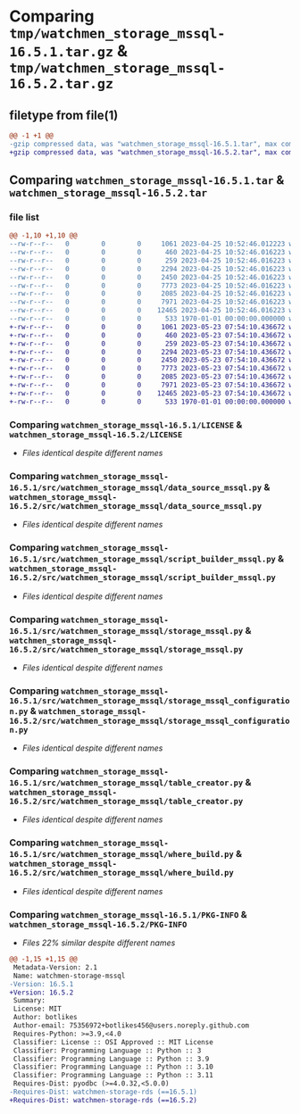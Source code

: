 # Comparing `tmp/watchmen_storage_mssql-16.5.1.tar.gz` & `tmp/watchmen_storage_mssql-16.5.2.tar.gz`

## filetype from file(1)

```diff
@@ -1 +1 @@
-gzip compressed data, was "watchmen_storage_mssql-16.5.1.tar", max compression
+gzip compressed data, was "watchmen_storage_mssql-16.5.2.tar", max compression
```

## Comparing `watchmen_storage_mssql-16.5.1.tar` & `watchmen_storage_mssql-16.5.2.tar`

### file list

```diff
@@ -1,10 +1,10 @@
--rw-r--r--   0        0        0     1061 2023-04-25 10:52:46.012223 watchmen_storage_mssql-16.5.1/LICENSE
--rw-r--r--   0        0        0      460 2023-04-25 10:52:46.016223 watchmen_storage_mssql-16.5.1/pyproject.toml
--rw-r--r--   0        0        0      259 2023-04-25 10:52:46.016223 watchmen_storage_mssql-16.5.1/src/watchmen_storage_mssql/__init__.py
--rw-r--r--   0        0        0     2294 2023-04-25 10:52:46.016223 watchmen_storage_mssql-16.5.1/src/watchmen_storage_mssql/data_source_mssql.py
--rw-r--r--   0        0        0     2450 2023-04-25 10:52:46.016223 watchmen_storage_mssql-16.5.1/src/watchmen_storage_mssql/script_builder_mssql.py
--rw-r--r--   0        0        0     7773 2023-04-25 10:52:46.016223 watchmen_storage_mssql-16.5.1/src/watchmen_storage_mssql/storage_mssql.py
--rw-r--r--   0        0        0     2085 2023-04-25 10:52:46.016223 watchmen_storage_mssql-16.5.1/src/watchmen_storage_mssql/storage_mssql_configuration.py
--rw-r--r--   0        0        0     7971 2023-04-25 10:52:46.016223 watchmen_storage_mssql-16.5.1/src/watchmen_storage_mssql/table_creator.py
--rw-r--r--   0        0        0    12465 2023-04-25 10:52:46.016223 watchmen_storage_mssql-16.5.1/src/watchmen_storage_mssql/where_build.py
--rw-r--r--   0        0        0      533 1970-01-01 00:00:00.000000 watchmen_storage_mssql-16.5.1/PKG-INFO
+-rw-r--r--   0        0        0     1061 2023-05-23 07:54:10.436672 watchmen_storage_mssql-16.5.2/LICENSE
+-rw-r--r--   0        0        0      460 2023-05-23 07:54:10.436672 watchmen_storage_mssql-16.5.2/pyproject.toml
+-rw-r--r--   0        0        0      259 2023-05-23 07:54:10.436672 watchmen_storage_mssql-16.5.2/src/watchmen_storage_mssql/__init__.py
+-rw-r--r--   0        0        0     2294 2023-05-23 07:54:10.436672 watchmen_storage_mssql-16.5.2/src/watchmen_storage_mssql/data_source_mssql.py
+-rw-r--r--   0        0        0     2450 2023-05-23 07:54:10.436672 watchmen_storage_mssql-16.5.2/src/watchmen_storage_mssql/script_builder_mssql.py
+-rw-r--r--   0        0        0     7773 2023-05-23 07:54:10.436672 watchmen_storage_mssql-16.5.2/src/watchmen_storage_mssql/storage_mssql.py
+-rw-r--r--   0        0        0     2085 2023-05-23 07:54:10.436672 watchmen_storage_mssql-16.5.2/src/watchmen_storage_mssql/storage_mssql_configuration.py
+-rw-r--r--   0        0        0     7971 2023-05-23 07:54:10.436672 watchmen_storage_mssql-16.5.2/src/watchmen_storage_mssql/table_creator.py
+-rw-r--r--   0        0        0    12465 2023-05-23 07:54:10.436672 watchmen_storage_mssql-16.5.2/src/watchmen_storage_mssql/where_build.py
+-rw-r--r--   0        0        0      533 1970-01-01 00:00:00.000000 watchmen_storage_mssql-16.5.2/PKG-INFO
```

### Comparing `watchmen_storage_mssql-16.5.1/LICENSE` & `watchmen_storage_mssql-16.5.2/LICENSE`

 * *Files identical despite different names*

### Comparing `watchmen_storage_mssql-16.5.1/src/watchmen_storage_mssql/data_source_mssql.py` & `watchmen_storage_mssql-16.5.2/src/watchmen_storage_mssql/data_source_mssql.py`

 * *Files identical despite different names*

### Comparing `watchmen_storage_mssql-16.5.1/src/watchmen_storage_mssql/script_builder_mssql.py` & `watchmen_storage_mssql-16.5.2/src/watchmen_storage_mssql/script_builder_mssql.py`

 * *Files identical despite different names*

### Comparing `watchmen_storage_mssql-16.5.1/src/watchmen_storage_mssql/storage_mssql.py` & `watchmen_storage_mssql-16.5.2/src/watchmen_storage_mssql/storage_mssql.py`

 * *Files identical despite different names*

### Comparing `watchmen_storage_mssql-16.5.1/src/watchmen_storage_mssql/storage_mssql_configuration.py` & `watchmen_storage_mssql-16.5.2/src/watchmen_storage_mssql/storage_mssql_configuration.py`

 * *Files identical despite different names*

### Comparing `watchmen_storage_mssql-16.5.1/src/watchmen_storage_mssql/table_creator.py` & `watchmen_storage_mssql-16.5.2/src/watchmen_storage_mssql/table_creator.py`

 * *Files identical despite different names*

### Comparing `watchmen_storage_mssql-16.5.1/src/watchmen_storage_mssql/where_build.py` & `watchmen_storage_mssql-16.5.2/src/watchmen_storage_mssql/where_build.py`

 * *Files identical despite different names*

### Comparing `watchmen_storage_mssql-16.5.1/PKG-INFO` & `watchmen_storage_mssql-16.5.2/PKG-INFO`

 * *Files 22% similar despite different names*

```diff
@@ -1,15 +1,15 @@
 Metadata-Version: 2.1
 Name: watchmen-storage-mssql
-Version: 16.5.1
+Version: 16.5.2
 Summary: 
 License: MIT
 Author: botlikes
 Author-email: 75356972+botlikes456@users.noreply.github.com
 Requires-Python: >=3.9,<4.0
 Classifier: License :: OSI Approved :: MIT License
 Classifier: Programming Language :: Python :: 3
 Classifier: Programming Language :: Python :: 3.9
 Classifier: Programming Language :: Python :: 3.10
 Classifier: Programming Language :: Python :: 3.11
 Requires-Dist: pyodbc (>=4.0.32,<5.0.0)
-Requires-Dist: watchmen-storage-rds (==16.5.1)
+Requires-Dist: watchmen-storage-rds (==16.5.2)
```

